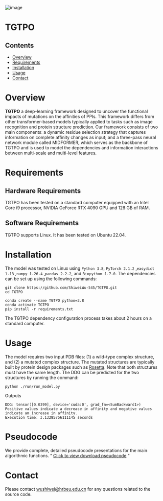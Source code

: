 ![image](https://github.com/ShiweiWu-545/TGTPO/blob/main/data/overview.jpg)

# TGTPO

## Contents

- [Overview](#overview)
- [Requirements](#Requirements)
- [Installation](#Installation)
- [Usage](#Usage)
- [Contact](#Contact)


# Overview

**TGTPO** a deep-learning framework designed to uncover the functional impacts of mutations on the affinities of PPIs. This framework differs from other transformer-based models typically applied to tasks such as image recognition and protein structure prediction. Our framework consists of two main components: a dynamic residue selection strategy that captures information on complete affinity changes as input; and a three-pass neural network module called MIDFORMER, which serves as the backbone of TGTPO and is used to model the dependencies and information interactions between multi-scale and multi-level features.

# Requirements

## Hardware Requirements

TGTPO has been tested on a standard computer equipped with an Intel Core i9 processor, NVIDIA GeForce RTX 4090 GPU and 128 GB of RAM.


## Software Requirements

TGTPO supports Linux. It has been tested on Ubuntu 22.04.

# Installation

The model was tested on Linux using  `Python 3.8`, `PyTorch 2.1.2` ,`easydict 1.13` ,`numpy 1.26.4` ,`pandas 2.2.2`, and `Biopython 1.7.0`. The dependencies can be set up using the following commands:

```
git clone https://github.com/ShiweiWu-545/TGTPO.git
cd TGTPO

conda create --name TGTPO python=3.8
conda activate TGTPO
pip install -r requirements.txt
```
The TGTPO dependency configuration process takes about 2 hours on a standard computer.

# Usage

The model requires two input PDB files: (1) a wild-type complex structure, and (2) a mutated complex structure. The mutated structures are typically built by protein design packages such as [Rosetta](https://www.rosettacommons.org/docs/latest/cartesian-ddG). Note that both structures must have the same length. The DDG can be predicted for the two structures by running the command:

```
python ./run/run_model.py
```
Outputs
```
DDG: tensor([0.0399], device='cuda:0', grad_fn=<SumBackward1>)
Positive values indicate a decrease in affinity and negative values indicate an increase in affinity.
Execution time: 3.13285756111145 seconds
```

# Pseudocode
We provide complete, detailed pseudocode presentations for the main algorithmic functions.
“
[Click to view download pseudocode](https://github.com/ShiweiWu-545/TGTPO/blob/main/Pseudocode/Pseudocode.pdf)
"

# Contact

Please contact wushiwei@hrbeu.edu.cn for any questions related to the source code.
